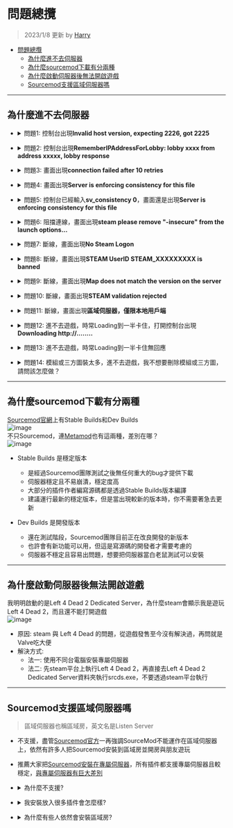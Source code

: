 # 問題總攬
> 2023/1/8 更新 by [Harry](https://steamcommunity.com/profiles/76561198026784913)
- [問題總攬](#問題總攬)
  - [為什麼進不去伺服器](#為什麼進不去伺服器)
  - [為什麼sourcemod下載有分兩種](#為什麼sourcemod下載有分兩種)
  - [為什麼啟動伺服器後無法開啟遊戲](#為什麼啟動伺服器後無法開啟遊戲)
  - [Sourcemod支援區域伺服器嗎](#sourcemod支援區域伺服器嗎)

- - - -
## 為什麼進不去伺服器

* <details><summary>問題1: 控制台出現<b>Invalid host version, expecting 2226, got 2225</b></summary>

  ![image](https://user-images.githubusercontent.com/12229810/202831446-b3c66f15-f250-471e-81b5-b0ce15d177cd.jpg)

  * 原因: 遊戲與伺服器的版本不同
  * 解決方式: 確認遊戲與伺服器升級到最新版本
      * 遊戲: [驗證遊戲檔案的完整性](/Tutorial_教學區/Chinese_繁體中文/Game/README.md#驗證遊戲檔案的完整性)
      * 伺服器: [更新專屬伺服器](/Tutorial_教學區/Chinese_繁體中文/Server/安裝伺服器與插件/README.md#如何更新專屬伺服器)
</details>

* <details><summary>問題2: 控制台出現<b>RememberIPAddressForLobby: lobby xxxx from address xxxxx, lobby response</b></summary>

  ![image](https://github.com/fbef0102/Game-Private_Plugin/assets/12229810/9a4e67e6-e345-4f89-8f14-ad15ec85a68f)

  * 原因: 官方的Bug，伺服器已被人占用匹配，但你發現伺服器內根本沒人
  * 解決方式:
      1. [安裝l4dtoolz](/Tutorial_教學區/Chinese_繁體中文/Server/安裝其他檔案教學/README.md#安裝l4dtoolz)
      2. 確保文件```cfg/server.cfg```(沒有文件請自己創立) 有寫以下指令，並重啟伺服器
          ```php
          sv_allow_lobby_connect_only 0
          sv_force_unreserved 1
          ```
      3. 重啟伺服器，[自己開大廳匹配](/Tutorial_教學區/Chinese_繁體中文/Server/安裝伺服器與插件#如何從大廳匹配到專屬伺服器)
</details>

* <details><summary>問題3: 畫面出現<b>connection failed after 10 retries</b></summary>

  ![image](https://user-images.githubusercontent.com/12229810/202834826-a7aff8f7-85c8-450e-b78a-e8d4d4099eb5.png)

  * 原因: 找不到伺服器
  * 解決方式: 確認伺服器存在並且透過公網IP，不要虛擬IP，且必須保證外網能連線進這個公網IP
  * [如何進去我的伺服器](/Tutorial_教學區/Chinese_繁體中文/Server/安裝伺服器與插件/README.md#如何進去我的伺服器)
</details>

* <details><summary>問題4: 畫面出現<b>Server is enforcing consistency for this file</b></summary>

  ![image](https://user-images.githubusercontent.com/12229810/202834970-d272d486-b74f-4e11-84e8-2c95f8439129.jpg)

  * 原因: 模組衝突或三方圖太多，伺服器的檔案與你的檔案不一致
  * 解決方式:
    * 法一：你自己把模組或三方圖都刪除
    * 法二：
        * 區域房請房主在遊戲控制台打上```sv_consistency 0```
        * 專屬伺服器請到伺服器後台輸入```sv_consistency 0```
        * 如果是你自己創建大廳請打開遊戲控制台輸入```sv_consistency 0```
</details>

* <details><summary>問題5: 控制台已經輸入<b>sv_consistency 0</b>，畫面還是出現<b>Server is enforcing consistency for this file</b></summary>

  ![image](https://user-images.githubusercontent.com/12229810/202834970-d272d486-b74f-4e11-84e8-2c95f8439129.jpg)

  * 原因: 檔案衝突太多了，多到無法忽視，遊戲救不你了
  * 解決方式: 把模組或三方圖全都刪除，[驗證遊戲檔案的完整性](/Tutorial_教學區/Chinese_繁體中文/Game/README.md#驗證遊戲檔案的完整性)
</details>

* <details><summary>問題6: 阻擋連線，畫面出現<b>steam please remove "-insecure" from the launch options...</b></summary>

  ![image](https://user-images.githubusercontent.com/12229810/202835547-39874460-7779-4dc8-9a72-6668bc0cdd09.jpg)

  * 原因: 啟動選項有輸入```-insecure```
  * 解決方式: 到[啟動選項](/Tutorial_%E6%95%99%E5%AD%B8%E5%8D%80/Chinese_%E7%B9%81%E9%AB%94%E4%B8%AD%E6%96%87/Game/README.md#設定啟動選項)把```-insecure```刪除
</details>

* <details><summary>問題7: 斷線，畫面出現<b>No Steam Logon</b></summary>

  ![image](https://user-images.githubusercontent.com/12229810/202835844-70dce289-6f1a-4454-818f-22be03382dc5.jpg)

  * 原因: 伺服器檢測到你沒有Steam帳密，把你踢出伺服器，原因很多種，就連[CSGO職業比賽途中](https://www.youtube.com/watch?v=YfIeQCEGglc)都會出現這問題，大部分都跟網路有關。
    1. Steam沒有登入或Steam被登出
    2. 你不是用正版
    3. 你或者伺服器網路改變了
    4. 網路與伺服器不相容 (常見的原因是國外玩家在大陸伺服器被網路長城剔除)
  * 解決方式: 離開遊戲，網路重連並確保順暢，重新啟動Steam平台，再不行就[驗證遊戲檔案的完整性](/Tutorial_教學區/Chinese_繁體中文/Game/README.md#驗證遊戲檔案的完整性)，再不行就重啟伺服器，再不行就去跟Steam Valve抱怨
</details>

* <details><summary>問題8: 斷線，畫面出現<b>STEAM UserID STEAM_XXXXXXXXX is banned</b></summary>

  ![image](https://user-images.githubusercontent.com/12229810/202836166-3744c17a-b99d-4d7a-9710-c7a15377634b.jpg)

  * 原因: 你被伺服器封鎖了列入黑名單
  * 解決方式: 認命吧，請去跟伺服器管理員溝通
</details>

* <details><summary>問題9: 斷線，畫面出現<b>Map does not match the version on the server</b></summary>

  ![2260737939_preview_20200929181731_1](https://user-images.githubusercontent.com/12229810/202836218-5e3a7cce-bb73-4db4-94f4-5f72a3ca6df8.jpg)

  * 原因: 地圖與伺服器的版本不同
  * 解決方式: 確認你所使用的地圖跟伺服器安裝的地圖，版本是一樣的，最好的方式是從同一個網站上下載
</details>

* <details><summary>問題10: 斷線，畫面出現<b>STEAM validation rejected</b></summary>

  <img width="223" alt="unknown" src="https://user-images.githubusercontent.com/12229810/202856292-62046c4e-1dc8-4253-ab46-48a4a688ba51.png">

  * 原因一: steam帳號驗證失敗，steam沒有登入或網路被改變
    * 解決方式: 重啟steam平台登入

  * 原因二: 伺服器裡面已經有你的steam帳戶在裡面，通常發生於你遊戲崩潰或斷線，但伺服器的分身還在裡面（不動了）
    * 解決方式: 
      * 法一: 請管理員把伺服器內的分身踢出去
      * 法二: 重啟伺服器
      * 法三: 分身不動等待被伺服器自動踢出 (伺服器會每隔一段時間偵測玩家是否無回應網路數據，無回應會踢出伺服器)

  * 原因三: 你的遊戲與專屬伺服器都在同一台電腦上，steam無法分辨
    * 解決方式: 
      * 法一: 使用不同台電腦安裝專屬伺服器
      * 法二: 先steam平台上執行Left 4 Dead 2，再直接去Left 4 Dead 2 Dedicated Server資料夾執行srcds.exe，不要透過steam平台執行

  * 原因四: 你使用離線模式遊玩單人模式，但伺服器一直要求驗證你的線上steam帳戶
    * 解決方式: 遊戲控制台輸入```sv_lan 1```
</details>

* <details><summary>問題11: 斷線，畫面出現<b>區域伺服器，僅限本地用戶端</b></summary>

  ![20221120190732_1](https://user-images.githubusercontent.com/12229810/202898826-60b6b5dd-3b1c-4298-918b-25b241e9e2e5.jpg)

  * 原因: 伺服器限制只有相同網域的玩家才能進入
  * 解決方式: 
    1. 到伺服器後台檢查指令```sv_lan```是否為0
    2. 關閉伺服器，[執行專屬伺服器](/Tutorial_教學區/Chinese_繁體中文/Server/安裝伺服器與插件/README.md#如何執行專屬伺服器)的時候，網路務必選擇**網際網路**
    3. 檢查cfg文件不能修改```sv_lan```
    4. 如果伺服器有運行參數，請輸入```+sv_lan 0```
</details>

* <details><summary>問題12: 進不去遊戲，時常Loading到一半卡住，打開控制台出現<b>Downloading http://........</b></summary>

  ![sm_downloader_1](https://user-images.githubusercontent.com/12229810/204160082-89f3150b-7cee-4c46-b38d-c58b86460252.jpg)

  * 原因: 伺服器有自製的檔案，而你沒有，所以伺服器強迫你下載自製的檔案
  * 解決方式: 
      * 法一: 選項→多人連線→自訂伺服器內容→無
      <br/>![image](https://user-images.githubusercontent.com/12229810/204160227-0edf6c14-ab6d-4139-95b5-730d43ca4fb3.jpg)
      * 法二: 等待他自己下載完畢
      * 法三: 去換伺服器遊玩吧
</details>

* <details><summary>問題13: 進不去遊戲，時常Loading到一半卡住無回應</summary>

  * 原因一: 模組或三方圖太多
  * 原因二: 遊戲檔案損毀
  * 解決方式: 把模組或三方圖全都刪除，[驗證遊戲檔案的完整性](/Tutorial_教學區/Chinese_繁體中文/Game/README.md#驗證遊戲檔案的完整性)
</details>

* <details><summary>問題14: 模組或三方圖裝太多，進不去遊戲，我不想要刪除模組或三方圖，請問該怎麼做？</summary>

  控制台已經輸入<b>sv_consistency 0</b>，但還是進不去朋友房間或朋友進不來自己創建的遊戲房間
  <br/>可能模組或三方圖裝太多，但是我不想要刪除模組或三方圖，請問有什麼方法？

  * 解決方式: 既然你不願意刪除模組或三方圖，那沒人可以幫你
</details>

- - - -
## 為什麼sourcemod下載有分兩種
[Sourcemod官網](https://www.sourcemod.net/downloads.php)上有Stable Builds和Dev Builds
<br/>![image](https://user-images.githubusercontent.com/12229810/202843043-4c84313e-540b-4cae-862c-1a1ceedca34c.jpg)
<br/>不只Sourcemod，連[Metamod](https://www.sourcemm.net/)也有這兩種，差別在哪？
<br/>![image](https://user-images.githubusercontent.com/12229810/202843249-a04ee5fe-2247-429e-af31-096692f1d72a.jpg)

* Stable Builds 是穩定版本
  * 是經過Sourcemod團隊測試之後無任何重大的bug才提供下載
  * 伺服器穩定且不易崩潰，穩定度高
  * 大部分的插件作者編寫源碼都是透過Stable Builds版本編譯
  * 建議運行最新的穩定版本，但是當出現較新的版本時，你不需要著急去更新

* Dev Builds 是開發版本
  * 還在測試階段，Sourcemod團隊目前正在改良開發的新版本
  * 也許會有新功能可以用，但這是寫源碼的開發者才需要考慮的
  * 伺服器不穩定且容易出問題，想要把伺服器當白老鼠測試可以安裝

- - - -
## 為什麼啟動伺服器後無法開啟遊戲
我明明啟動的是Left 4 Dead 2 Dedicated Server，為什麼steam會顯示我是遊玩Left 4 Dead 2，而且還不能打開遊戲
<br/>![image](https://user-images.githubusercontent.com/12229810/202857120-696d4a1b-ce57-45f2-8055-5d8e9ca6311c.jpg)

* 原因: steam 與 Left 4 Dead 的問題，從遊戲發售至今沒有解決過，再問就是Valve吃大便
* 解決方式: 
  * 法一: 使用不同台電腦安裝專屬伺服器
  * 法二: 先steam平台上執行Left 4 Dead 2，再直接去Left 4 Dead 2 Dedicated Server資料夾執行srcds.exe，不要透過steam平台執行

- - - -
## Sourcemod支援區域伺服器嗎
> 區域伺服器也稱區域房，英文名是Listen Server
* 不支援，盡管[Sourcemod官方](https://wiki.alliedmods.net/Installing_SourceMod_(simple))一再強調SourceMod不能運作在區域伺服器上，依然有許多人把Sourcemod安裝到區域房並開房與朋友遊玩
* 推薦大家把[Sourcemod安裝在專屬伺服器](/Tutorial_教學區/Chinese_%E7%B9%81%E9%AB%94%E4%B8%AD%E6%96%87/Server/%E5%AE%89%E8%A3%9D%E4%BC%BA%E6%9C%8D%E5%99%A8%E8%88%87%E6%8F%92%E4%BB%B6/README.md)，所有插件都支援專屬伺服器且較穩定，[與專屬伺服器有巨大差別](/Tutorial_教學區/Chinese_%E7%B9%81%E9%AB%94%E4%B8%AD%E6%96%87/Server/%E5%AE%89%E8%A3%9D%E5%8D%80%E5%9F%9F%E6%88%BF%E8%88%87%E6%8F%92%E4%BB%B6/README.md#%E8%88%87%E5%B0%88%E5%B1%AC%E4%BC%BA%E6%9C%8D%E5%99%A8%E6%9C%89%E4%BD%95%E5%B7%AE%E5%88%A5)

* <details><summary>為什麼不支援?</summary>

  * 因為區域房你既是玩家也是伺服器，會導致很多插件在運行上有問題，特別是跟語音有關的插件無法在區域房運作
</details>

* <details><summary>我安裝放入很多插件會怎麼樣?</summary>

  * 區域房資源有限，裝多了插件會變得比較卡，畢竟遊戲只是讓你開房跟大家遊玩而非變成伺服器
  * 有些插件不支援區域房，即使硬裝也不會運作還反而拖累伺服器變得卡頓
  * 大部分插件作者不會理你也不會幫助你區域房安裝插件出現問題，除非安裝專屬伺服器
</details>

* <details><summary>為什麼有些人依然會安裝區域房?</summary>

  * 原因一：淺顯易懂的操作
    * 開區域房不需要太多專業知識與操作，也不需要設定網路等等
  * 原因二：單純跟朋友遊玩
    * 插件不需要太多，畢竟Sourcemod有簡單的換圖、踢人、處死功能，應付各種突發狀況足夠了
  * 原因三：自己測試插件
    * 有些插件作者專門開區域房測試自己寫的插件
  * 原因四：測試並研究遊戲
    * 有些玩家會自己開房測是遊戲各種玩法，借助Sourcemod能節省時間與精力，無須慢慢打官方指令
      1. 譬如生成Tank觀察他的攻擊方式，然後學會反擊
      2. 研究地圖上並嘗試通關
      3. 學會當Hunter自我練習高撲
      4. 開發者製作nav或者製作地圖
</details>